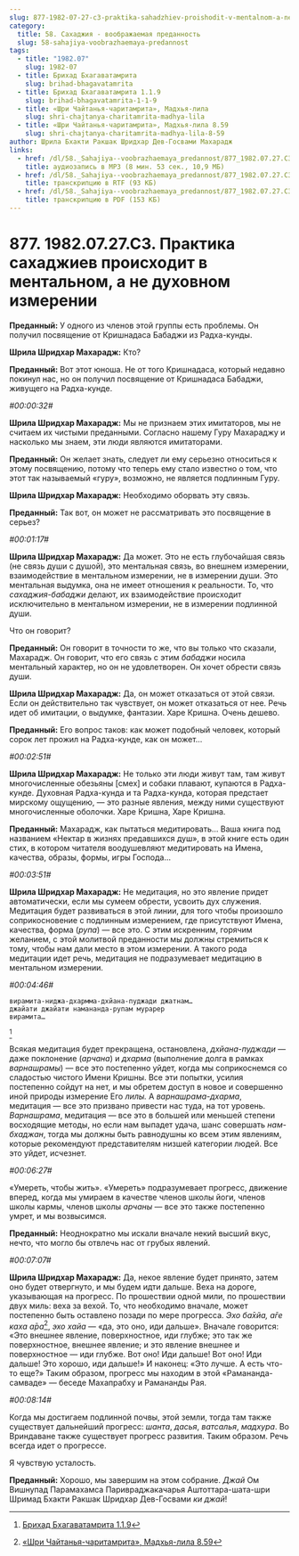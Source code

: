 ```yaml
---
slug: 877-1982-07-27-c3-praktika-sahadzhiev-proishodit-v-mentalnom-a-ne-duhovnom-izmerenii
category:
  title: 58. Сахаджия - воображаемая преданность
  slug: 58-sahajiya-voobrazhaemaya-predannost
tags:
  - title: "1982.07"
    slug: 1982-07
  - title: Брихад Бхагаватамрита
    slug: brihad-bhagavatamrita
  - title: Брихад Бхагаватамрита 1.1.9
    slug: brihad-bhagavatamrita-1-1-9
  - title: «Шри Чайтанья-чаритамрита», Мадхья-лила
    slug: shri-chajtanya-charitamrita-madhya-lila
  - title: «Шри Чайтанья-чаритамрита», Мадхья-лила 8.59
    slug: shri-chajtanya-charitamrita-madhya-lila-8-59
author: Шрила Бхакти Ракшак Шридхар Дев-Госвами Махарадж
links:
  - href: /dl/58._Sahajiya--voobrazhaemaya_predannost/877_1982.07.27.C3_SridharMj_Praktika_sahadzhiev_proishodit_v_mentalnom_a_ne_duhovnom_izmerenii.mp3
    title: аудиозапись в MP3 (8 мин. 53 сек., 10,9 МБ)
  - href: /dl/58._Sahajiya--voobrazhaemaya_predannost/877_1982.07.27.C3_SridharMj_Praktika_sahadzhiev_proishodit_v_mentalnom_a_ne_duhovnom_izmerenii.rtf
    title: транскрипцию в RTF (93 КБ)
  - href: /dl/58._Sahajiya--voobrazhaemaya_predannost/877_1982.07.27.C3_SridharMj_Praktika_sahadzhiev_proishodit_v_mentalnom_a_ne_duhovnom_izmerenii.pdf
    title: транскрипцию в PDF (153 КБ)
---
```


# 877. 1982.07.27.C3. Практика сахаджиев происходит в ментальном, а не духовном измерении

**Преданный:** У одного из членов этой группы есть проблемы. Он получил посвящение от Кришнадаса Бабаджи из Радха-кунды.

**Шрила Шридхар Махарадж:** Кто?

**Преданный:** Вот этот юноша. Не от того Кришнадаса, который недавно покинул нас, но он получил посвящение от Кришнадаса Бабаджи, живущего на Радха-кунде.

*#00:00:32#*

**Шрила Шридхар Махарадж:** Мы не признаем этих имитаторов, мы не считаем их чистыми преданными. Согласно нашему Гуру Махараджу и насколько мы знаем, эти люди являются имитаторами.

**Преданный:** Он желает знать, следует ли ему серьезно относиться к этому посвящению, потому что теперь ему стало известно о том, что этот так называемый «гуру», возможно, не является подлинным Гуру.

**Шрила Шридхар Махарадж:** Необходимо оборвать эту связь.

**Преданный:** Так вот, он может не рассматривать это посвящение в серьез?

*#00:01:17#*

**Шрила Шридхар Махарадж:** Да может. Это не есть глубочайшая связь (не связь души с душой), это ментальная связь, во внешнем измерении, взаимодействие в ментальном измерении, не в измерении души. Это ментальная выдумка, она не имеет отношения к реальности. То, что *сахаджия-бабаджи* делают, их взаимодействие происходит исключительно в ментальном измерении, не в измерении подлинной души.

Что он говорит?

**Преданный:** Он говорит в точности то же, что вы только что сказали, Махарадж. Он говорит, что его связь с этим *бабаджи* носила ментальный характер, но он не удовлетворен. Он хочет обрести связь души.

**Шрила Шридхар Махарадж:** Да, он может отказаться от этой связи. Если он действительно так чувствует, он может отказаться от нее. Речь идет об имитации, о выдумке, фантазии. Харе Кришна. Очень дешево.

**Преданный:** Его вопрос таков: как может подобный человек, который сорок лет прожил на Радха-кунде, как он может…

*#00:02:51#*

**Шрила Шридхар Махарадж:** Не только эти люди живут там, там живут многочисленные обезьяны [смех] и собаки плавают, купаются в Радха-кунде. Духовная Радха-кунда и та Радха-кунда, которая предстает мирскому ощущению, — это разные явления, между ними существуют многочисленные оболочки. Харе Кришна, Харе Кришна.

**Преданный:** Махарадж, как пытаться медитировать… Ваша книга под названием «Нектар в жизнях предавшихся душ», в этой книге есть один стих, в котором читателя воодушевляют медитировать на Имена, качества, образы, формы, игры Господа…

*#00:03:51#*

**Шрила Шридхар Махарадж:** Не медитация, но это явление придет автоматически, если мы сумеем обрести, усвоить дух служения. Медитация будет развиваться в этой линии, для того чтобы произошло соприкосновение с подлинным измерением, где присутствуют Имена, качества, форма (*рупа*) — все это. С этим искренним, горячим желанием, с этой молитвой преданности мы должны стремиться к тому, чтобы нам дали место в этом измерении. А такого рода медитации идет речь, медитация не подразумевает медитацию в ментальном измерении.

*#00:04:46#*

    вирамита-ниджа-дхармма-дхйана-пуджади джатнам…
    джайати джайати намананда-рупам мурарер
    вирамита…
[^_ftn1]

Всякая медитация будет прекращена, остановлена, *дхйана-пуджади* — даже поклонение (*арчана*) и *дхарма* (выполнение долга в рамках *варнашрамы*) — все это постепенно уйдет, когда мы соприкоснемся со сладостью чистого Имени Кришны. Все эти попытки, усилия постепенно сойдут на нет, и мы обретем доступ в новое и совершенно иной природы измерение Его *лилы.* А *варнашрама-дхарма*, медитация — все это призвано привести нас туда, на тот уровень. *Варнашрама*, медитация — все это в большей или меньшей степени восходящие методы, но если нам выпадет удача, шанс совершать *нам-бхаджан*, тогда мы должны быть равнодушны ко всем этим явлениям, которые рекомендуют представителям низшей категории людей. Все это уйдет, исчезнет.

*#00:06:27#*

«Умереть, чтобы жить». «Умереть» подразумевает прогресс, движение вперед, когда мы умираем в качестве членов школы йоги, членов школы кармы, членов школы *арчаны* — все это также постепенно умрет, и мы возвысимся.

**Преданный:** Неоднократно мы искали вначале некий высший вкус, нечто, что могло бы отвлечь нас от грубых явлений.

*#00:07:07#*

**Шрила Шридхар Махарадж:** Да, некое явление будет принято, затем оно будет отвергнуто, и мы будем идти дальше. Веха на дороге, указывающая на прогресс. По прошествии одной мили, по прошествии двух миль: веха за вехой. То, что необходимо вначале, может постепенно быть оставлено позади по мере прогресса. *Эхо ба̄хйа, а̄ге каха а̄ра*[^_ftn2], *эхо хайа* — «да, это оно, иди дальше». Вначале говорится: «Это внешнее явление, поверхностное, иди глубже; это так же поверхностное, внешнее явление; и это явление внешнее и поверхностное — иди глубже. Вот оно! Иди дальше! Вот оно! Иди дальше! Это хорошо, иди дальше!» И наконец: «Это лучше. А есть что-то еще?» Таким образом, прогресс мы находим в этой «Рамананда-самваде» — беседе Махапрабху и Рамананды Рая.

*#00:08:14#*

Когда мы достигаем подлинной почвы, этой земли, тогда там также существует дальнейший прогресс: *шанта*, *дасья*, *ватсалья*, *мадхура*. Во Вриндаване также существует прогресс развития. Таким образом. Речь всегда идет о прогрессе.

Я чувствую усталость.

**Преданный:** Хорошо, мы завершим на этом собрание. *Джай* Ом Вишнупад Парамахамса Паривраджакачарья Аштоттара-шата-шри Шримад Бхакти Ракшак Шридхар Дев-Госвами *ки джай*!



[^_ftn1]: [Брихад Бхагаватамрита 1.1.9](../notes/brihad-bhagavatamrita/brihad-bhagavatamrita-1-1-9.md)

[^_ftn2]: [«Шри Чайтанья-чаритамрита», Мадхья-лила 8.59](../notes/shri-chajtanya-charitamrita-madhya-lila/shri-chajtanya-charitamrita-madhya-lila-8-59.md)
